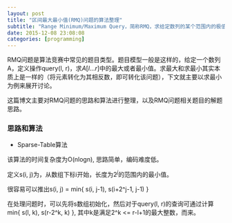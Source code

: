```yaml
---
layout: post
title: "区间最大最小值(RMQ)问题的算法整理"
subtitle: "Range Minimum/Maximum Query，简称RMQ，求给定数列的某个范围内的极值"
date: 2015-12-08 23:08:08
categories: [programming]
---
```


RMQ问题是算法竞赛中常见的题目类型。题目模型一般是这样的，给定一个数列A，定义操作query(l, r)，求$A[l...r]$中的最大或者最小值。求最大和求最小其实本质上是一样的（将元素转化为其相反数，即可转化该问题），下文就主要以求最小为例来展开讨论。

这篇博文主要对RMQ问题的思路和算法进行整理，以及RMQ问题相关题目的解题思路。

### 思路和算法

* Sparse-Table算法

该算法的时间复杂度为O(nlogn), 思路简单，编码难度低。

定义s(i, j)为，从数组下标i开始，长度为$2^j$的范围内的最小值。

很容易可以推出s(i, j) = min{ s(i, j-1), s(i+2^j-1, j-1) }

在处理问题时，可以先将s数组初始化，然后对于query(l, r)的查询可通过计算 min{ s(l, k), s(r-2^k, k) }, 其中k是满足2^k <= r-l+1的最大整数，而来。

